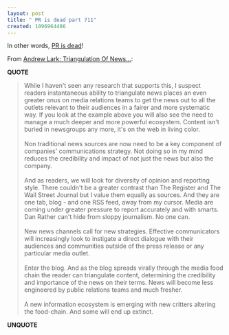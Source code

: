```yaml
---
layout: post
title: " PR is dead part 711"
created: 1096964486
---
```

<p>
In other words, <a href="http://www.globalprblogweek.com/archives/pr_is_dead.php">PR is dead</a>!
</p><p>
From <a href="http://andylark.blogs.com/andylark/2004/10/triangulation_o.html">Andrew Lark: Triangulation Of News...</a>:
</p><p>
<strong>QUOTE</strong>
</p><blockquote>
While I haven't seen any research that supports this, I suspect readers instantaneous ability to triangulate news places an even greater onus on media relations teams to get the news out to all the outlets relevant to their audiences in a fairer and more systematic way. If you look at the example above you will also see the need to manage a much deeper and more powerful ecosystem. Content isn't buried in newsgroups any more, it's on the web in living color.
<br />
<br />Non traditional news sources are now need to be a key component of companies' communications strategy. Not doing so in my mind reduces the credibility and impact of not just the news but also the company.
<br />
<br />And as readers, we will look for diversity of opinion and reporting style. There couldn't be a greater contrast than The Register and The Wall Street Journal but I value them equally as sources. And they are one tab, blog - and one RSS feed, away from my cursor. Media are coming under greater pressure to report accurately and with smarts. Dan Rather can't hide from sloppy journalism. No one can.
<br />
<br />New news channels call for new strategies. Effective communicators will increasingly look to instigate a direct dialogue with their audiences and communities outside of the press release or any particular media outlet.
<br />
<br />Enter the blog. And as the blog spreads virally through the media food chain the reader can triangulate content, determining the credibility and importance of the news on their terms. News will become less engineered by public relations teams and much fresher.
<br />
<br />A new information ecosystem is emerging with new critters altering the food-chain. And some will end up extinct.
</blockquote><p>
<strong>UNQUOTE</strong>
</p>

